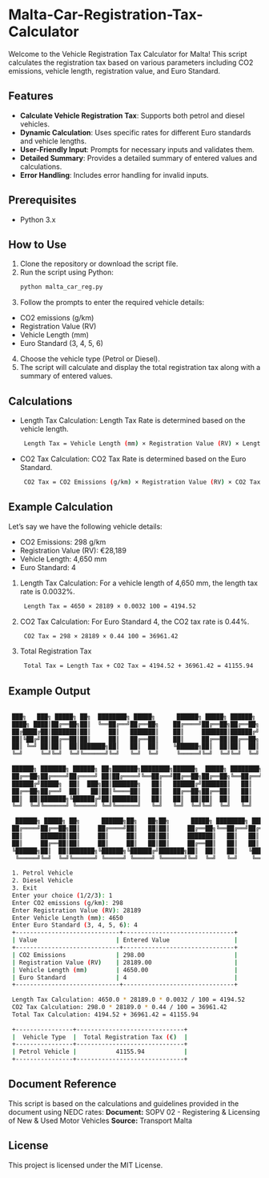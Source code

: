 # Malta-Car-Registration-Tax-Calculator
 
Welcome to the Vehicle Registration Tax Calculator for Malta! This script calculates the registration tax based on various parameters including CO2 emissions, vehicle length, registration value, and Euro Standard.

## Features

- **Calculate Vehicle Registration Tax**: Supports both petrol and diesel vehicles.
- **Dynamic Calculation**: Uses specific rates for different Euro standards and vehicle lengths.
- **User-Friendly Input**: Prompts for necessary inputs and validates them.
- **Detailed Summary**: Provides a detailed summary of entered values and calculations.
- **Error Handling**: Includes error handling for invalid inputs.

## Prerequisites

- Python 3.x

## How to Use

1. Clone the repository or download the script file.
2. Run the script using Python:
   ```bash
   python malta_car_reg.py
   ```   
3. Follow the prompts to enter the required vehicle details:
- CO2 emissions (g/km)
- Registration Value (RV)
- Vehicle Length (mm)
- Euro Standard (3, 4, 5, 6)
4. Choose the vehicle type (Petrol or Diesel).
5. The script will calculate and display the total registration tax along with a summary of entered values.

## Calculations
- Length Tax Calculation:
Length Tax Rate is determined based on the vehicle length.
   ```bash
    Length Tax = Vehicle Length (mm) × Registration Value (RV) × Length Tax Rate / 100
   ```
   
- CO2 Tax Calculation:
CO2 Tax Rate is determined based on the Euro Standard.
   ```bash
    CO2 Tax = CO2 Emissions (g/km) × Registration Value (RV) × CO2 Tax Rate / 100
   ```

## Example Calculation
Let’s say we have the following vehicle details:
- CO2 Emissions: 298 g/km
- Registration Value (RV): €28,189
- Vehicle Length: 4,650 mm
- Euro Standard: 4

1. Length Tax Calculation:
For a vehicle length of 4,650 mm, the length tax rate is 0.0032%.
   ```bash
    Length Tax = 4650 × 28189 × 0.0032 100 = 4194.52
   ```
2. CO2 Tax Calculation:
For Euro Standard 4, the CO2 tax rate is 0.44%.
   ```bash
    CO2 Tax = 298 × 28189 × 0.44 100 = 36961.42
   ```
3. Total Registration Tax
   ```bash
    Total Tax = Length Tax + CO2 Tax = 4194.52 + 36961.42 = 41155.94
   ```
## Example Output
   ```bash
    
    ███╗   ███╗ █████╗ ██╗  ████████╗ █████╗      ██████╗ █████╗ ██████╗
    ████╗ ████║██╔══██╗██║  ╚══██╔══╝██╔══██╗    ██╔════╝██╔══██╗██╔══██╗
    ██╔████╔██║███████║██║     ██║   ███████║    ██║     ███████║██████╔╝
    ██║╚██╔╝██║██╔══██║██║     ██║   ██╔══██║    ██║     ██╔══██║██╔══██╗
    ██║ ╚═╝ ██║██║  ██║███████╗██║   ██║  ██║    ╚██████╗██║  ██║██║  ██║
    ╚═╝     ╚═╝╚═╝  ╚═╝╚══════╝╚═╝   ╚═╝  ╚═╝     ╚═════╝╚═╝  ╚═╝╚═╝  ╚═╝
    
    ██████╗ ███████╗ ██████╗ ██╗███████╗████████╗██████╗  █████╗ ████████╗██╗ ██████╗ ███╗   ██╗    ████████╗ █████╗ ██╗  ██╗
    ██╔══██╗██╔════╝██╔════╝ ██║██╔════╝╚══██╔══╝██╔══██╗██╔══██╗╚══██╔══╝██║██╔═══██╗████╗  ██║    ╚══██╔══╝██╔══██╗╚██╗██╔╝
    ██████╔╝█████╗  ██║  ███╗██║███████╗   ██║   ██████╔╝███████║   ██║   ██║██║   ██║██╔██╗ ██║       ██║   ███████║ ╚███╔╝ 
    ██╔══██╗██╔══╝  ██║   ██║██║╚════██║   ██║   ██╔══██╗██╔══██║   ██║   ██║██║   ██║██║╚██╗██║       ██║   ██╔══██║ ██╔██╗ 
    ██║  ██║███████╗╚██████╔╝██║███████║   ██║   ██║  ██║██║  ██║   ██║   ██║╚██████╔╝██║ ╚████║       ██║   ██║  ██║██╔╝ ██╗
    ╚═╝  ╚═╝╚══════╝ ╚═════╝ ╚═╝╚══════╝   ╚═╝   ╚═╝  ╚═╝╚═╝  ╚═╝   ╚═╝   ╚═╝ ╚═════╝ ╚═╝  ╚═══╝       ╚═╝   ╚═╝  ╚═╝╚═╝  ╚═╝
    
     ██████╗ █████╗ ██╗      ██████╗██╗   ██╗██╗      █████╗ ████████╗ ██████╗ ██████╗
    ██╔════╝██╔══██╗██║     ██╔════╝██║   ██║██║     ██╔══██╗╚══██╔══╝██╔═══██╗██╔══██╗
    ██║     ███████║██║     ██║     ██║   ██║██║     ███████║   ██║   ██║   ██║██████╔╝
    ██║     ██╔══██║██║     ██║     ██║   ██║██║     ██╔══██║   ██║   ██║   ██║██╔══██╗
    ╚██████╗██║  ██║███████╗╚██████╗╚██████╔╝███████╗██║  ██║   ██║   ╚██████╔╝██║  ██║
     ╚═════╝╚═╝  ╚═╝╚══════╝ ╚═════╝ ╚═════╝ ╚══════╝╚═╝  ╚═╝   ╚═╝    ╚═════╝ ╚═╝  ╚═╝
    
    1. Petrol Vehicle
    2. Diesel Vehicle
    3. Exit
    Enter your choice (1/2/3): 1
    Enter CO2 emissions (g/km): 298
    Enter Registration Value (RV): 28189
    Enter Vehicle Length (mm): 4650
    Enter Euro Standard (3, 4, 5, 6): 4
    +-----------------------------+-------------------------------+
    | Value                      | Entered Value                  |
    +-----------------------------+-------------------------------+
    | CO2 Emissions              | 298.00                         |
    | Registration Value (RV)    | 28189.00                       |
    | Vehicle Length (mm)        | 4650.00                        |
    | Euro Standard              | 4                              |
    +-----------------------------+-------------------------------+
    
    Length Tax Calculation: 4650.0 * 28189.0 * 0.0032 / 100 = 4194.52
    CO2 Tax Calculation: 298.0 * 28189.0 * 0.44 / 100 = 36961.42
    Total Tax Calculation: 4194.52 + 36961.42 = 41155.94
    
    +----------------+------------------------------+
    |  Vehicle Type  |  Total Registration Tax (€)  |
    +----------------+------------------------------+
    | Petrol Vehicle |           41155.94           |
    +----------------+------------------------------+   
   ```
    
## Document Reference
This script is based on the calculations and guidelines provided in the document using NEDC rates:
**Document:** SOPV 02 - Registering & Licensing of New & Used Motor Vehicles
**Source:** Transport Malta

## License
This project is licensed under the MIT License.